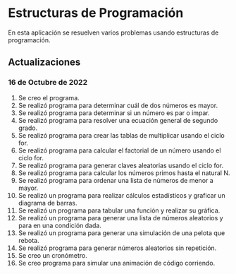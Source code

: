 # Estructuras de Programación

En esta aplicación se resuelven varios problemas usando estructuras de programación.

## Actualizaciones

### 16 de Octubre de 2022

1. Se creo el programa.
2. Se realizó programa para determinar cuál de dos números es mayor.
3. Se realizó programa para determinar si un número es par o impar.
4. Se realizó programa para resolver una ecuación general de segundo grado.
5. Se realizó programa para crear las tablas de multiplicar usando el ciclo for.
6. Se realizó programa para calcular el factorial de un número usando el ciclo for.
7. Se realizó programa para generar claves aleatorias usando el ciclo for.
8. Se realizó programa para calcular los números primos hasta el natural N.
9. Se realizó programa para ordenar una lista de números de menor a mayor.
10. Se realizó un programa para realizar cálculos estadísticos y graficar un diagrama de barras.
11. Se realizó un programa para tabular una función y realizar su gráfica.
12. Se realizó un programa para generar una lista de números aleatorios y para en una condición dada.
13. Se realizó un programa para generar una simulación de una pelota que rebota.
14. Se realizó programa para generar números aleatorios sin repetición.
15. Se creo un cronómetro.
16. Se creo programa para simular una animación de código corriendo.